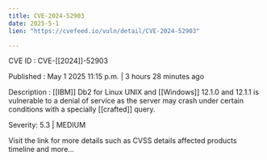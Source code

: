 ```yaml
---
title: CVE-2024-52903
date: 2025-5-1
lien: "https://cvefeed.io/vuln/detail/CVE-2024-52903"

---
```


CVE ID : CVE-[[2024]]-52903

Published :  May 1
2025
11:15 p.m. | 3 hours
28 minutes ago

Description :  [[IBM]] Db2 for Linux
UNIX and  [[Windows]] 12.1.0 and 12.1.1 is vulnerable to a denial of service as the server may crash under certain conditions with a specially  [[crafted]] query.

Severity: 5.3 | MEDIUM

Visit the link for more details
such as CVSS details
affected products
timeline
and more...
